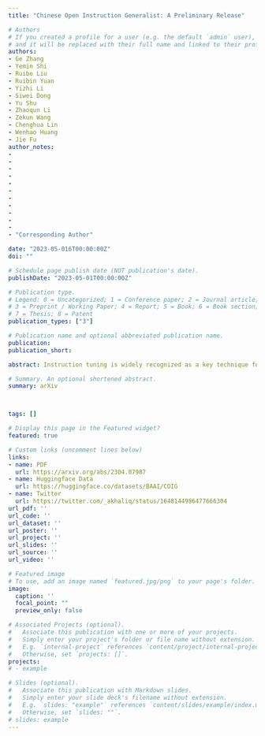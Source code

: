 ```yaml
---
title: "Chinese Open Instruction Generalist: A Preliminary Release"

# Authors
# If you created a profile for a user (e.g. the default `admin` user), write the username (folder name) here 
# and it will be replaced with their full name and linked to their profile.
authors:
- Ge Zhang
- Yemin Shi
- Ruibo Liu
- Ruibin Yuan
- Yizhi Li
- Siwei Dong
- Yu Shu
- Zhaoqun Li
- Zekun Wang
- Chenghua Lin
- Wenhao Huang
- Jie Fu
author_notes:
-
-
- 
-
-
-
-
- 
-
-
-
- "Corresponding Author"

date: "2023-05-016T00:00:00Z"
doi: ""

# Schedule page publish date (NOT publication's date).
publishDate: "2023-05-01T00:00:00Z"

# Publication type.
# Legend: 0 = Uncategorized; 1 = Conference paper; 2 = Journal article;
# 3 = Preprint / Working Paper; 4 = Report; 5 = Book; 6 = Book section;
# 7 = Thesis; 8 = Patent
publication_types: ["3"]

# Publication name and optional abbreviated publication name.
publication: 
publication_short: 

abstract: Instruction tuning is widely recognized as a key technique for building generalist language models, which has attracted the attention of researchers and the public with the release of InstructGPT and ChatGPT. Despite impressive progress in English-oriented large-scale language models (LLMs), it is still under-explored whether English-based foundation LLMs can perform similarly on multilingual tasks compared to English tasks with well-designed instruction tuning and how we can construct the corpora needed for the tuning. To remedy this gap, we propose the project as an attempt to create a Chinese instruction dataset by various methods adapted to the intrinsic characteristics of 4 sub-tasks. We collect around 200k Chinese instruction tuning samples, which have been manually checked to guarantee high quality. We also summarize the existing English and Chinese instruction corpora and briefly describe some potential applications of the newly constructed Chinese instruction corpora. The resulting Chinese Open Instruction Generalist (COIG) corpora are available in [Huggingface](https://huggingface.co/datasets/BAAI/COIG) and [Github](https://github.com/BAAI-Zlab/COIG), and will be continuously updated.

# Summary. An optional shortened abstract.
summary: arXiv



tags: []

# Display this page in the Featured widget?
featured: true

# Custom links (uncomment lines below)
links:
- name: PDF
  url: https://arxiv.org/abs/2304.07987
- name: Huggingface Data
  url: https://huggingface.co/datasets/BAAI/COIG
- name: Twitter
  url: https://twitter.com/_akhaliq/status/1648144986477666304
url_pdf: ''
url_code: ''
url_dataset: ''
url_poster: ''
url_project: ''
url_slides: ''
url_source: ''
url_video: ''

# Featured image
# To use, add an image named `featured.jpg/png` to your page's folder. 
image:
  caption: ''
  focal_point: ""
  preview_only: false

# Associated Projects (optional).
#   Associate this publication with one or more of your projects.
#   Simply enter your project's folder or file name without extension.
#   E.g. `internal-project` references `content/project/internal-project/index.md`.
#   Otherwise, set `projects: []`.
projects:
# - example

# Slides (optional).
#   Associate this publication with Markdown slides.
#   Simply enter your slide deck's filename without extension.
#   E.g. `slides: "example"` references `content/slides/example/index.md`.
#   Otherwise, set `slides: ""`.
# slides: example
---
```



<!-- {{% callout note %}}
Create your slides in Markdown - click the *Slides* button to check out the example.
{{% /callout %}} -->

<!-- Supplementary notes can be added here, including [code, math, and images](https://wowchemy.com/docs/writing-markdown-latex/). -->
